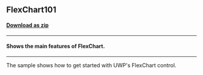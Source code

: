## FlexChart101
#### [Download as zip](https://grapecity.github.io/DownGit/#/home?url=https://github.com/GrapeCity/ComponentOne-UWP-Samples/tree/master/C1.UWP.FlexChart/CS/FlexChart101)
____
#### Shows the main features of FlexChart.
____
The sample shows how to get started with UWP's FlexChart control.
